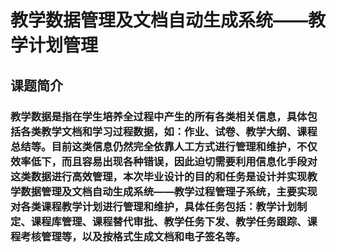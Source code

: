 # 教学数据管理及文档自动生成系统——教学计划管理
## 课题简介
### 教学数据是指在学生培养全过程中产生的所有各类相关信息，具体包括各类教学文档和学习过程数据，如：作业、试卷、教学大纲、课程总结等。目前这类信息仍然完全依靠人工方式进行管理和维护，不仅效率低下，而且容易出现各种错误，因此迫切需要利用信息化手段对这类数据进行高效管理，本次毕业设计的目的和任务是设计并实现教学数据管理及文档自动生成系统——教学过程管理子系统，主要实现对各类课程教学计划进行管理和维护，具体任务包括：教学计划制定、课程库管理、课程替代审批、教学任务下发、教学任务跟踪、课程考核管理等，以及按格式生成文档和电子签名等。
